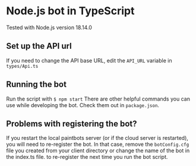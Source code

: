 # Node.js bot in TypeScript

Tested with Node.js version 18.14.0

## Set up the API url
If you need to change the API base URL, edit the `API_URL` variable in `types/Api.ts`

## Running the bot
Run the script with `$ npm start`
There are other helpful commands you can use while developing the bot. Check them out in `package.json`.

## Problems with registering the bot?
If you restart the local paintbots server (or if the cloud server is restarted), you will need to re-register the bot.
In that case, remove the `botConfig.cfg` file you created from your client directory or change the name of the bot in the index.ts file.
to re-register the next time you run the bot script.